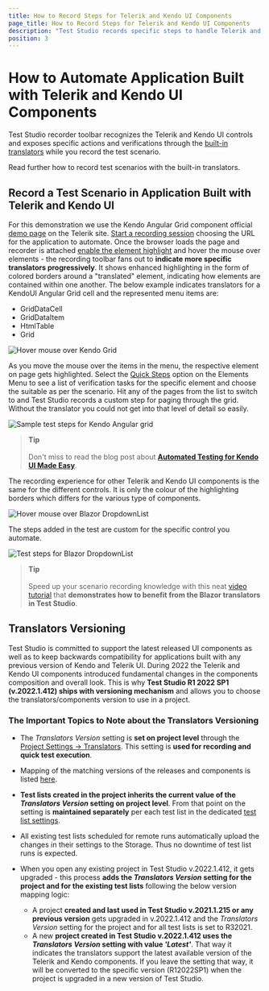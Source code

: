 ```yaml
---
title: How to Record Steps for Telerik and Kendo UI Components 
page_title: How to Record Steps for Telerik and Kendo UI Components
description: "Test Studio records specific steps to handle Telerik and Kendo UI Components. Find out how to record test scenarios in applications built with the Telerik and Kendo controls. Find out how to automate specific actions for Telerik and Kendo UI Components "
position: 3
---
```

# How to Automate Application Built with Telerik and Kendo UI Components

Test Studio recorder toolbar recognizes the Telerik and Kendo UI controls and exposes specific actions and verifications through the <a href="/features/recorder/translators" target="_blank">built-in translators</a> while you record the test scenario.

Read further how to record test scenarios with the built-in translators.

## Record a Test Scenario in Application Built with Telerik and Kendo UI

For this demonstration we use the Kendo Angular Grid component official <a href="https://www.telerik.com/kendo-angular-ui/components/grid/" target="_blank">demo page</a> on the Telerik site. <a href="/automated-tests/recording/overview" target="_blank">Start a recording session</a> choosing the URL for the application to automate. Once the browser loads the page and recorder is attached <a href="/automated-tests/recording/hover-over-highlighting#enable-or-disable-highlighting-of-elements" target="_blank">enable the element highlight</a> and hover the mouse over elements - the recording toolbar fans out to __indicate more specific translators progressively__. It shows enhanced highlighting in the form of colored borders around a "translated" element, indicating how elements are contained within one another. The below example indicates translators for a KendoUI Angular Grid cell and the represented menu items are:

* GridDataCell
* GridDataItem
* HtmlTable
* Grid

![Hover mouse over Kendo Grid][0]

As you move the mouse over the items in the menu, the respective element on page gets highlighted. Select the <a href="/features/verifications/quick-verification" target="_blank">Quick Steps</a> option on the Elements Menu to see a list of verification tasks for the specific element and choose the suitable as per the scenario. Hit any of the pages from the list to switch to and Test Studio records a custom step for paging through the grid. Without the translator you could not get into that level of detail so easily.

![Sample test steps for Kendo Angular grid][1]

> __Tip__
><br>
><br>
> Don't miss to read the blog post about <a href="https://www.telerik.com/blogs/automated-testing-of-kendo-ui-made-easy" target="_blank">__Automated Testing for Kendo UI Made Easy__</a>.

The recording experience for other Telerik and Kendo UI components is the same for the different controls. It is only the colour of the highlighting borders which differs for the various type of components.

![Hover mouse over Blazor DropdownList][2]

The steps added in the test are custom for the specific control you automate.

![Test steps for Blazor DropdownList][3]

> __Tip__
><br>
><br>
> Speed up your scenario recording knowledge with this neat <a href="https://www.telerik.com/videos/teststudio/getting-started-with-using-the-test-studio-translators-for-telerik-ui-for-blazor" target="_blank">video tutorial</a> that __demonstrates how to benefit from the Blazor translators in Test Studio__.

## Translators Versioning

Test Studio is committed to support the latest released UI components as well as to keep backwards compatibility for applications built with any previous version of Kendo and Telerik UI. During 2022 the Telerik and Kendo UI components introduced fundamental changes in the components composition and overall look. This is why __Test Studio R1 2022 SP1 (v.2022.1.412) ships with versioning mechanism__ and allows you to choose the translators/components version to use in a project.

### The Important Topics to Note about the Translators Versioning

* The _Translators Version_ setting is __set on project level__ through the <a href="/features/project-settings/translators" target="_blank">Project Settings -> Translators</a>. This setting is __used for recording and quick test execution__.
* Mapping of the matching versions of the releases and components is listed <a href="/features/project-settings/translators#test-studio-mapping-to-ui-components-versions" target="_blank">here</a>. 
* __Test lists created in the project inherits the current value of the  _Translators Version_ setting on project level__. From that point on the setting is __maintained separately__ per each test list in the dedicated <a href="/features/test-lists/test-list-settings#general-tab" target="_blank">test list settings</a>.
* All existing test lists scheduled for remote runs automatically upload the changes in their settings to the Storage. Thus no downtime of test list runs is expected.
* When you open any existing project in Test Studio v.2022.1.412, it gets upgraded - this process __adds the _Translators Version_ setting for the project and for the existing test lists__ following the below version mapping logic:

    * A project __created and last used in Test Studio v.2021.1.215 or any previous version__ gets upgraded in v.2022.1.412 and the _Translators Version_ setting for the project and for all test lists is set to R32021.
    * A new __project created in Test Studio v.2022.1.412 uses the _Translators Version_ setting with value _'Latest'___. That way it indicates the translators support the latest available version of the Telerik and Kendo components. If you leave the setting that way, it will be converted to the specific version (R12022SP1) when the project is upgraded in a new version of Test Studio.



[0]: /img/automated-tests/recording/recording-translators/highlight-components.gif
[1]: /img/automated-tests/recording/recording-translators/fig1.png
[2]: /img/automated-tests/recording/recording-translators/fig2.png
[3]: /img/automated-tests/recording/recording-translators/fig3.png
